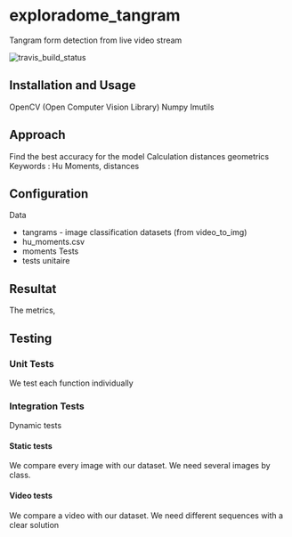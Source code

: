 # exploradome_tangram
Tangram form detection from live video stream

![travis_build_status](https://travis-ci.com/Nohossat/exploradome_tangram.svg?branch=master)

## Installation and Usage

OpenCV (Open Computer Vision Library)
Numpy
Imutils

## Approach
Find the best accuracy for the model 
Calculation distances geometrics
Keywords : Hu Moments, distances

## Configuration
Data 
- tangrams - image classification datasets (from video_to_img)
- hu_moments.csv
- moments
Tests 
- tests unitaire


## Resultat
The metrics, 
## Testing

### Unit Tests

We test each function individually

### Integration Tests

Dynamic tests

#### Static tests
We compare every image with our dataset. We need several images by class.

#### Video tests
We compare a video with our dataset. We need different sequences with a clear solution

